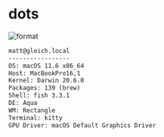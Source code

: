 
# dots

![format](https://github.com/gleich/dots/workflows/format/badge.svg)

```txt
matt@gleich.local 
----------------- 
OS: macOS 11.6 x86_64 
Host: MacBookPro16,1 
Kernel: Darwin 20.6.0 
Packages: 139 (brew) 
Shell: fish 3.3.1 
DE: Aqua 
WM: Rectangle 
Terminal: kitty 
GPU Driver: macOS Default Graphics Driver 
```
